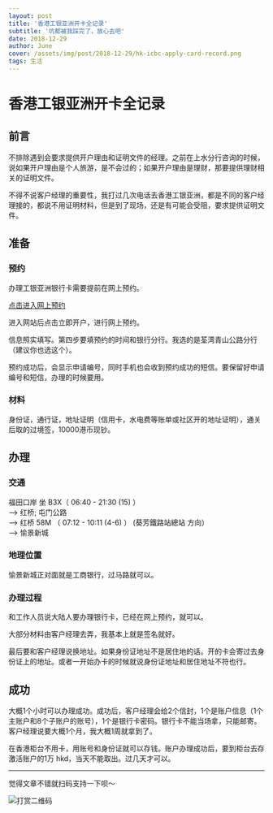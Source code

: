 ```yaml
---
layout: post
title: '香港工银亚洲开卡全记录'
subtitle: '坑都被我踩完了，放心去吧'
date: 2018-12-29
author: June
cover: /assets/img/post/2018-12-29/hk-icbc-apply-card-record.png
tags: 生活
---
```


# 香港工银亚洲开卡全记录

## 前言

不排除遇到会要求提供开户理由和证明文件的经理。之前在上水分行咨询的时候，说如果开户理由是个人旅游，是不会过的；如果开户理由是理财，那要提供理财相关的证明文件。

不得不说客户经理的重要性，我打过几次电话去香港工银亚洲，都是不同的客户经理接的，都说不用证明材料，但是到了现场，还是有可能会受阻，要求提供证明文件。

## 准备

### 预约

办理工银亚洲银行卡需要提前在网上预约。

[点击进入网上预约](https://www.icbcasia.com/ICBC/%E6%B5%B7%E5%A4%96%E5%88%86%E8%A1%8C/%E5%B7%A5%E9%93%B6%E4%BA%9A%E6%B4%B2/TC/%E5%80%8B%E4%BA%BA%E9%87%91%E8%9E%8D/%E7%B6%9C%E5%90%88%E7%90%86%E8%B2%A1/%E7%B6%9C%E5%90%88%E8%B3%AC%E6%88%B6/default.htm)

进入网站后点击立即开户，进行网上预约。

信息照实填写。第四步要填预约的时间和银行分行。我选的是荃湾青山公路分行（建议你也选这个）。

预约成功后，会显示申请编号，同时手机也会收到预约成功的短信。要保留好申请编号和短信，办理的时候要用。

### 材料

身份证，通行证，地址证明（信用卡，水电费等账单或社区开的地址证明），通关后取的过境签，10000港币现钞。

## 办理

### 交通

福田口岸 坐 B3X（ 06:40 - 21:30 (15) ）   
--> 红桥; 屯门公路   
--> 红桥 58M （ 07:12 - 10:11 (4-6)  ）  (葵芳鐵路站總站 方向）  
--> 愉景新城 

### 地理位置

愉景新城正对面就是工商银行，过马路就可以。

### 办理过程

和工作人员说大陆人要办理银行卡，已经在网上预约，就可以。

大部分材料由客户经理去弄，我基本上就是签名就好。

最后要和客户经理说换地址。如果身份证地址不是居住地的话。开的卡会寄过去身份证上的地址。或者一开始办卡的时候就说身份证地址和居住地址不符也行。

## 成功

大概1个小时可以办理成功。成功后，客户经理会给2个信封，1个是账户信息（1个主账户和8个子账户的账号），1个是银行卡密码。银行卡不能当场拿，只能邮寄。客户经理说要大概1个月，我大概1周就拿到了。

在香港柜台不用卡，用账号和身份证就可以存钱。账户办理成功后，要到柜台去存激活账户的1万 hkd，当天不能取出。过几天才可以。

---

觉得文章不错就扫码支持一下呗～

![打赏二维码]({{site.baseurl}}/assets/img/post/pay-qr.jpg)
